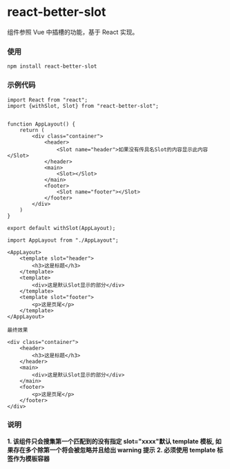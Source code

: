 # react-better-slot

组件参照 Vue 中插槽的功能，基于 React 实现。

### 使用

```
npm install react-better-slot
```

### 示例代码

```
import React from "react";
import {withSlot, Slot} from "react-better-slot";


function AppLayout() {
    return (
        <div class="container">
            <header>
                <Slot name="header">如果没有传具名Slot的内容显示此内容</Slot>
            </header>
            <main>
                <Slot></Slot>
            </main>
            <footer>
                <Slot name="footer"></Slot>
            </footer>
        </div>
    )
}

export default withSlot(AppLayout);
```

```
import AppLayout from "./AppLayout";

<AppLayout>
    <template slot="header">
        <h3>这是标题</h3>
    </template>
    <template>
        <div>这是默认Slot显示的部分</div>
    </template>
    <template slot="footer">
        <p>这是页尾</p>
    </template>
</AppLayout>
```

```
最终效果

<div class="container">
    <header>
        <h3>这是标题</h3>
    </header>
    <main>
        <div>这是默认Slot显示的部分</div>
    </main>
    <footer>
        <p>这是页尾</p>
    </footer>
</div>
```

### 说明

**1. 该组件只会搜集第一个匹配到的没有指定 slot="xxxx"默认 template 模板, 如果存在多个除第一个将会被忽略并且给出 warning 提示**
**2. 必须使用 template 标签作为模板容器**
